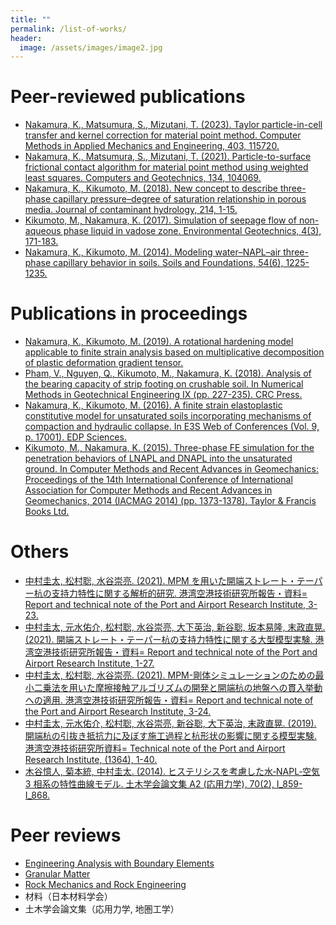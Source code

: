 ```yaml
---
title: ""
permalink: /list-of-works/
header:
  image: /assets/images/image2.jpg
---
```


# Peer-reviewed publications

* [Nakamura, K., Matsumura, S., Mizutani, T. (2023). Taylor particle-in-cell transfer and kernel correction for material point method. Computer Methods in Applied Mechanics and Engineering, 403, 115720.](https://doi.org/10.1016/j.cma.2022.115720)
* [Nakamura, K., Matsumura, S., Mizutani, T. (2021). Particle-to-surface frictional contact algorithm for material point method using weighted least squares. Computers and Geotechnics, 134, 104069.](https://doi.org/10.1016/j.compgeo.2021.104069)
* [Nakamura, K., Kikumoto, M. (2018). New concept to describe three-phase capillary pressure–degree of saturation relationship in porous media. Journal of contaminant hydrology, 214, 1-15.](https://doi.org/10.1016/j.jconhyd.2018.03.008)
* [Kikumoto, M., Nakamura, K. (2017). Simulation of seepage flow of non-aqueous phase liquid in vadose zone. Environmental Geotechnics, 4(3), 171-183.](https://doi.org/10.1680/jenge.15.00011)
* [Nakamura, K., Kikumoto, M. (2014). Modeling water–NAPL–air three-phase capillary behavior in soils. Soils and Foundations, 54(6), 1225-1235.](https://doi.org/10.1016/j.sandf.2014.11.015)

# Publications in proceedings

* [Nakamura, K., Kikumoto, M. (2019). A rotational hardening model applicable to finite strain analysis based on multiplicative decomposition of plastic deformation gradient tensor.](https://yo-1.ct.ntust.edu.tw:8887/tgssp/file/16ARC/file/TC103-009_JGS-077.pdf)
* [Pham, V., Nguyen, Q., Kikumoto, M., Nakamura, K. (2018). Analysis of the bearing capacity of strip footing on crushable soil. In Numerical Methods in Geotechnical Engineering IX (pp. 227-235). CRC Press.](https://www.taylorfrancis.com/chapters/edit/10.1201/9780429446931-29/analysis-bearing-capacity-strip-footing-crushable-soil-vu-pham-quang-nguyen-mamoru-kikumoto-keita-nakamura)
* [Nakamura, K., Kikumoto, M. (2016). A finite strain elastoplastic constitutive model for unsaturated soils incorporating mechanisms of compaction and hydraulic collapse. In E3S Web of Conferences (Vol. 9, p. 17001). EDP Sciences.](https://www.e3s-conferences.org/articles/e3sconf/abs/2016/04/e3sconf_eunsat2016_17001/e3sconf_eunsat2016_17001.html)
* [Kikumoto, M., Nakamura, K. (2015). Three-phase FE simulation for the penetration behaviors of LNAPL and DNAPL into the unsaturated ground. In Computer Methods and Recent Advances in Geomechanics: Proceedings of the 14th International Conference of International Association for Computer Methods and Recent Advances in Geomechanics, 2014 (IACMAG 2014) (pp. 1373-1378). Taylor & Francis Books Ltd.](https://www.proquest.com/openview/a2202106d2a13f6d94fe9f49e0ebd3d4/1?pq-origsite=gscholar&cbl=2069212)

# Others

* [中村圭太, 松村聡, 水谷崇亮. (2021). MPM を用いた開端ストレート・テーパー杭の支持力特性に関する解析的研究. 港湾空港技術研究所報告・資料= Report and technical note of the Port and Airport Research Institute, 3-23.](https://www.pari.go.jp/report_search/detail.php?id=20211223173407)
* [中村圭太, 元水佑介, 松村聡, 水谷崇亮, 大下英治, 新谷聡, 坂本易隆, 末政直晃. (2021). 開端ストレート・テーパー杭の支持力特性に関する大型模型実験. 港湾空港技術研究所報告・資料= Report and technical note of the Port and Airport Research Institute, 1-27.](https://www.pari.go.jp/report_search/detail.php?id=20211228100114)
* [中村圭太, 松村聡, 水谷崇亮. (2021). MPM-剛体シミュレーションのための最小二乗法を用いた摩擦接触アルゴリズムの開発と開端杭の地盤への貫入挙動への適用. 港湾空港技術研究所報告・資料= Report and technical note of the Port and Airport Research Institute, 3-24.](https://www.pari.go.jp/report_search/detail.php?id=20210714165703)
* [中村圭太, 元水佑介, 松村聡, 水谷崇亮, 新谷聡, 大下英治, 末政直晃. (2019). 開端杭の引抜き抵抗力に及ぼす施工過程と杭形状の影響に関する模型実験. 港湾空港技術研究所資料= Technical note of the Port and Airport Research Institute, (1364), 1-40.](https://www.pari.go.jp/report_search/detail.php?id=20191205145235)
* [木谷憶人, 菊本統, 中村圭太. (2014). ヒステリシスを考慮した水‐NAPL‐空気 3 相系の特性曲線モデル. 土木学会論文集 A2 (応用力学), 70(2), I_859-I_868.](https://www.jstage.jst.go.jp/article/jscejam/70/2/70_I_859/_article/-char/ja/)

# Peer reviews

* [Engineering Analysis with Boundary Elements](https://www.sciencedirect.com/journal/engineering-analysis-with-boundary-elements)
* [Granular Matter](https://www.springer.com/journal/10035)
* [Rock Mechanics and Rock Engineering](https://www.springer.com/journal/603)
* 材料（日本材料学会）
* 土木学会論文集（応用力学, 地圏工学）
